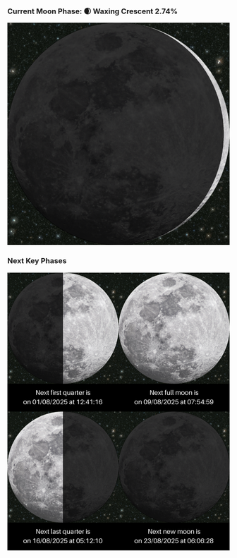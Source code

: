 ### Current Moon Phase: 🌒 Waxing Crescent 2.74%
![Moon Phase](moonphase.png)
### Next Key Phases
![Gallery](gallery.png)